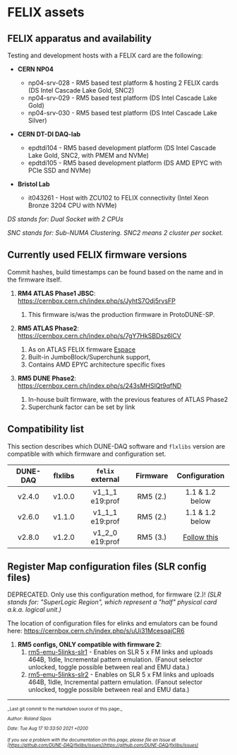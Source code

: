 # FELIX assets
## FELIX apparatus and availability
Testing and development hosts with a FELIX card are the following:

* **CERN NP04**
    * np04-srv-028 - RM5 based test platform & hosting 2 FELIX cards (DS Intel Cascade Lake Gold, SNC2)
    * np04-srv-029 - RM5 based test platform (DS Intel Cascade Lake Gold) 
    * np04-srv-030 - RM5 based test platform (DS Intel Cascade Lake Silver)


* **CERN DT-DI DAQ-lab**
    * epdtdi104 - RM5 based development platform (DS Intel Cascade Lake Gold, SNC2, with PMEM and NVMe)
    * epdtdi105 - RM5 based development platform (DS AMD EPYC with PCIe SSD and NVMe)


* **Bristol Lab**
    * it043261 - Host with ZCU102 to FELIX connectivity (Intel Xeon Bronze 3204 CPU with NVMe)

_DS stands for: Dual Socket with 2 CPUs_

_SNC stands for: Sub-NUMA Clustering. SNC2 means 2 cluster per socket._

<a name="firmware_versions"></a>
## Currently used FELIX firmware versions
Commit hashes, build timestamps can be found based on the name and in the firmware itself.



1. **RM4 ATLAS Phase1 JBSC**: https://cernbox.cern.ch/index.php/s/JyhtS7Odj5rvsFP
    1. This firmware is/was the production firmware in ProtoDUNE-SP.


2. **RM5 ATLAS Phase2**: https://cernbox.cern.ch/index.php/s/7gY7HkSBDsz6lCV 
    1. As on ATLAS FELIX firmware [Espace](https://espace.cern.ch/ATLAS-FELIX/Shared%20Documents/Bitfiles_development/FLX712_FULLMODE_24CH_CLKSELECT_GIT_phase2-FLX-1368_PEXInitForEPYC_rm-5.0_1070_201113_11_29.tar.gz) 
    2. Built-in JumboBlock/Superchunk support,
    3. Contains AMD EPYC architecture specific fixes


3. **RM5 DUNE Phase2**: https://cernbox.cern.ch/index.php/s/243sMHSlQt9qfND
    1. In-house built firmware, with the previous features of ATLAS Phase2
    2. Superchunk factor can be set by link

<a name="compatibility_list"></a>
## Compatibility list
This section describes which DUNE-DAQ software and `flxlibs` version are compatible with which firmware and configuration set.

   | DUNE-DAQ      | flxlibs       | `felix` external | Firmware     | Configuration |
   |:-------------:|:-------------:|:----------------:|:------------:|:-------------:|
   |  v2.4.0       | v1.0.0        | v1_1_1 e19:prof  | RM5 (2.)     | 1.1 & 1.2 below |
   |  v2.6.0       | v1.1.0        | v1_1_1 e19:prof  | RM5 (2.)     | 1.1 & 1.2 below |
   |  v2.8.0       | v1.2.0        | v1_2_0 e19:prof  | RM5 (3.)     | [Follow this](Enabling-links-and-setting-the-superchunk-factor.md) |


## Register Map configuration files (SLR config files)
DEPRECATED. Only use this configuration method, for firmware (2.)!
_(SLR stands for: "SuperLogic Region", which represent a "half" physical card a.k.a. logical unit.)_

The location of configuration files for elinks and emulators can be found here: https://cernbox.cern.ch/index.php/s/uUi31McesqajCR6



1. **RM5 configs, ONLY compatible with firmware 2**:
    1. [rm5-emu-5links-slr1](https://cernbox.cern.ch/index.php/s/o1u6HLtpS6yC0OZ/download) - Enables on SLR 5 x FM links and uploads 464B, 1Idle, Incremental pattern emulation. (Fanout selector unlocked, toggle possible between real and EMU data.)
    2. [rm5-emu-5links-slr2](https://cernbox.cern.ch/index.php/s/tUSn0gjehHfvca7/download) - Enables on SLR 5 x FM links and uploads 464B, 1Idle, Incremental pattern emulation. (Fanout selector unlocked, toggle possible between real and EMU data.)


-----

<font size="1">
_Last git commit to the markdown source of this page:_


_Author: Roland Sipos_

_Date: Tue Aug 17 10:33:50 2021 +0200_

_If you see a problem with the documentation on this page, please file an Issue at [https://github.com/DUNE-DAQ/flxlibs/issues](https://github.com/DUNE-DAQ/flxlibs/issues)_
</font>
